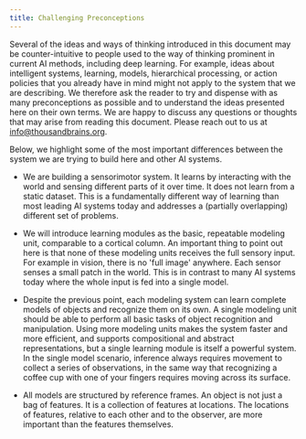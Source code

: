 ```yaml
---
title: Challenging Preconceptions
---
```

Several of the ideas and ways of thinking introduced in this document may be counter-intuitive to people used to the way of thinking prominent in current AI methods, including deep learning. For example, ideas about intelligent systems, learning, models, hierarchical processing, or action policies that you already have in mind might not apply to the system that we are describing. We therefore ask the reader to try and dispense with as many preconceptions as possible and to understand the ideas presented here on their own terms. We are happy to discuss any questions or thoughts that may arise from reading this document. Please reach out to us at [info@thousandbrains.org](mailto:info@thousandbrains.org).

Below, we highlight some of the most important differences between the system we are trying to build here and other AI systems.

- We are building a sensorimotor system. It learns by interacting with the world and sensing different parts of it over time. It does not learn from a static dataset. This is a fundamentally different way of learning than most leading AI systems today and addresses a (partially overlapping) different set of problems.

- We will introduce learning modules as the basic, repeatable modeling unit, comparable to a cortical column. An important thing to point out here is that none of these modeling units receives the full sensory input. For example in vision, there is no 'full image' anywhere. Each sensor senses a small patch in the world. This is in contrast to many AI systems today where the whole input is fed into a single model.

- Despite the previous point, each modeling system can learn complete models of objects and recognize them on its own. A single modeling unit should be able to perform all basic tasks of object recognition and manipulation. Using more modeling units makes the system faster and more efficient, and supports compositional and abstract representations, but a single learning module is itself a powerful system. In the single model scenario, inference always requires movement to collect a series of observations, in the same way that recognizing a coffee cup with one of your fingers requires moving across its surface.

- All models are structured by reference frames. An object is not just a bag of features. It is a collection of features at locations. The locations of features, relative to each other and to the observer, are more important than the features themselves.
